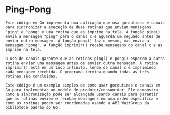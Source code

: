 # Ping-Pong 

```Este código em Go implementa uma aplicação que usa goroutines e canais para sincronizar a execução de duas rotinas que enviam mensagens "ping" e "pong" e uma rotina que as imprime na tela. A função ping() envia a mensagem "ping" para o canal c e aguarda um segundo antes de enviar outra mensagem. A função pong() faz o mesmo, mas envia a mensagem "pong". A função imprimir() recebe mensagens do canal c e as imprime na tela. ```

```O uso de canais garante que as rotinas ping() e pong() esperem a outra rotina enviar uma mensagem antes de enviar outra mensagem. A rotina imprimir() está em um loop infinito, lendo do canal c e imprimindo cada mensagem recebida. O programa termina quando todas as três rotinas são concluídas.```

```Este código é um exemplo simples de como usar goroutines e canais em Go para implementar um modelo de produtor/consumidor. Ele demonstra como a sincronização pode ser alcançada usando canais para garantir que as rotinas enviem e recebam mensagens em uma ordem específica e como as rotinas podem ser coordenadas usando a API WaitGroup da biblioteca padrão do Go.```